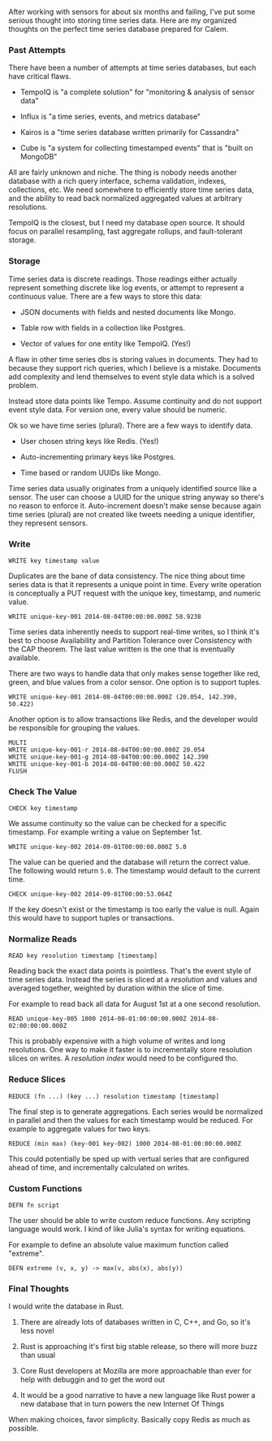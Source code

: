 After working with sensors for about six months and failing, I've put some serious thought into storing time series data. Here are my organized thoughts on the perfect time series database prepared for Calem. 

### Past Attempts

There have been a number of attempts at time series databases, but each have critical flaws. 

* TempoIQ is "a complete solution" for "monitoring & analysis of sensor data"

* Influx is "a time series, events, and metrics database"

* Kairos is a "time series database written primarily for Cassandra"

* Cube is "a system for collecting timestamped events" that is "built on MongoDB"

All are fairly unknown and niche. The thing is nobody needs another database with a rich query interface, schema validation, indexes, collections, etc. We need somewhere to efficiently store time series data, and the ability to read back normalized aggregated values at arbitrary resolutions.

TempoIQ is the closest, but I need my database open source. It should focus on parallel resampling, fast aggregate rollups, and fault-tolerant storage. 

### Storage

Time series data is discrete readings. Those readings either actually represent something discrete like log events, or attempt to represent a continuous value. There are a few ways to store this data:

* JSON documents with fields and nested documents like Mongo.

* Table row with fields in a collection like Postgres.

* Vector of values for one entity like TempoIQ. (Yes!)

A flaw in other time series dbs is storing values in documents. They had to because they support rich queries, which I believe is a mistake. Documents add complexity and lend themselves to event style data which is a solved problem. 

Instead store data points like Tempo. Assume continuity and do not support event style data. For version one, every value should be numeric. 

Ok so we have time series (plural). There are a few ways to identify data. 

* User chosen string keys like Redis. (Yes!)

* Auto-incrementing primary keys like Postgres. 

* Time based or random UUIDs like Mongo. 

Time series data usually originates from a uniquely identified source like a sensor. The user can choose a UUID for the unique string anyway so there's no reason to enforce it. Auto-increment doesn't make sense because again time series (plural) are not created like tweets needing a unique identifier, they represent sensors. 

### Write

```
WRITE key timestamp value
```

Duplicates are the bane of data consistency. The nice thing about time series data is that it represents a unique point in time. Every write operation is conceptually a PUT request with the unique key, timestamp, and numeric value.

```
WRITE unique-key-001 2014-08-04T00:00:00.000Z 58.9238
```

Time series data inherently needs to support real-time writes, so I think it's best to choose Availability and Partition Tolerance over Consistency with the CAP theorem. The last value written is the one that is eventually available. 

There are two ways to handle data that only makes sense together like red, green, and blue values from a color sensor. One option is to support tuples.

```
WRITE unique-key-001 2014-08-04T00:00:00.000Z (20.054, 142.390, 50.422)
```

Another option is to allow transactions like Redis, and the developer would be responsible for grouping the values. 

```
MULTI
WRITE unique-key-001-r 2014-08-04T00:00:00.000Z 20.054 
WRITE unique-key-001-g 2014-08-04T00:00:00.000Z 142.390 
WRITE unique-key-001-b 2014-08-04T00:00:00.000Z 50.422
FLUSH
```

### Check The Value

```
CHECK key timestamp
```

We assume continuity so the value can be checked for a specific timestamp. For example writing a value on September 1st.

```
WRITE unique-key-002 2014-09-01T00:00:00.000Z 5.0
```

The value can be queried and the database will return the correct value. The following would return `5.0`. The timestamp would default to the current time. 

```
CHECK unique-key-002 2014-09-01T00:00:53.064Z
```

If the key doesn't exist or the timestamp is too early the value is null. Again this would have to support tuples or transactions. 

### Normalize Reads

```
READ key resolution timestamp [timestamp]
```

Reading back the exact data points is pointless. That's the event style of time series data. Instead the series is sliced at a *resolution* and values and averaged together, weighted by duration within the slice of time. 

For example to read back all data for August 1st at a one second resolution. 

```
READ unique-key-005 1000 2014-08-01:00:00:00.000Z 2014-08-02:00:00:00.000Z
```

This is probably expensive with a high volume of writes and long resolutions. One way to make it faster is to incrementally store resolution slices on writes. A *resolution index* would need to be configured tho. 

### Reduce Slices

```
REDUCE (fn ...) (key ...) resolution timestamp [timestamp]
```

The final step is to generate aggregations. Each series would be normalized in parallel and then the values for each timestamp would be reduced. For example to aggregate values for two keys. 

```
REDUCE (min max) (key-001 key-002) 1000 2014-08-01:00:00:00.000Z
```

This could potentially be sped up with vertual series that are configured ahead of time, and incrementally calculated on writes. 

### Custom Functions

```
DEFN fn script
```

The user should be able to write custom reduce functions. Any scripting language would work. I kind of like Julia's syntax for writing equations. 

For example to define an absolute value maximum function called "extreme".

```
DEFN extreme (v, x, y) -> max(v, abs(x), abs(y))
```

### Final Thoughts

I would write the database in Rust. 

1. There are already lots of databases written in C, C++, and Go, so it's less novel

2. Rust is approaching it's first big stable release, so there will more buzz than usual

3. Core Rust developers at Mozilla are more approachable than ever for help with debuggin and to get the word out

4. It would be a good narrative to have a new language like Rust power a new database that in turn powers the new Internet Of Things

When making choices, favor simplicity. Basically copy Redis as much as possible. 
